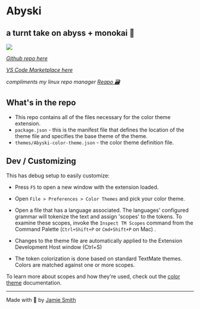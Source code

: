 # Abyski

## a turnt take on abyss + monokai 🦄

<img src="https://i.imgur.com/MfXP1JC.png">

*[Github repo here](https://github.com/jsmithdev/abyski)*

*[VS Code Marketplace here](https://marketplace.visualstudio.com/items?itemName=jamiesmiths.abyski)*

*compliments my linux repo manager [Reapo 🗃 ](https://github.com/jsmithdev/reapo)*

## What's in the repo

* This repo contains all of the files necessary for the color theme extension.
* `package.json` - this is the manifest file that defines the location of the theme file and specifies the base theme of the theme.
* `themes/Abyski-color-theme.json` - the color theme definition file.

## Dev / Customizing

This has debug setup to easily customize:

* Press `F5` to open a new window with the extension loaded.
* Open `File > Preferences > Color Themes` and pick your color theme.
* Open a file that has a language associated. The languages' configured grammar will tokenize the text and assign 'scopes' to the tokens. To examine these scopes, invoke the `Inspect TM Scopes` command from the Command Palette (`Ctrl+Shift+P` or `Cmd+Shift+P` on Mac) .

* Changes to the theme file are automatically applied to the Extension Development Host window (Ctrl+S)

* The token colorization is done based on standard TextMate themes. Colors are matched against one or more scopes.

To learn more about scopes and how they're used, check out the [color theme](https://code.visualstudio.com/api/extension-guides/color-theme) documentation.

---

Made with 💙 by [Jamie Smith](https://jsmith.dev)
